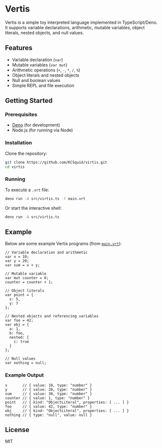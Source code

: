 # Vertis

Vertis is a simple toy interpreted language implemented in TypeScript/Deno. It supports variable declarations, arithmetic, mutable variables, object literals, nested objects, and null values.

## Features

- Variable declaration (`var`)
- Mutable variables (`var mut`)
- Arithmetic operations (`+`, `-`, `*`, `/`, `%`)
- Object literals and nested objects
- Null and boolean values
- Simple REPL and file execution

## Getting Started

### Prerequisites

- [Deno](https://deno.land/) (for development)
- Node.js (for running via Node)

### Installation

Clone the repository:

```sh
git clone https://github.com/KCSquid/virtis.git
cd virtis
```

### Running

To execute a `.vrt` file:

```sh
deno run -A src/virtis.ts -f main.vrt
```

Or start the interactive shell:

```sh
deno run -A src/virtis.ts
```

## Example

Below are some example Vertis programs (from [`main.vrt`](./main.vrt)):

```vrt
// Variable declaration and arithmetic
var x = 10;
var y = 20;
var sum = x + y;

// Mutable variable
var mut counter = 0;
counter = counter + 1;

// Object literals
var point = {
  x: 5,
  y: 7
};

// Nested objects and referencing variables
var foo = 42;
var obj = {
  a: 1,
  b: foo,
  nested: {
    c: true
  }
};

// Null values
var nothing = null;
```

### Example Output

```plaintext
x       // { value: 10, type: "number" }
y       // { value: 20, type: "number" }
sum     // { value: 30, type: "number" }
counter // { value: 1, type: "number" }
point   // { kind: "ObjectLiteral", properties: [ ... ] }
foo     // { value: 42, type: "number" }
obj     // { kind: "ObjectLiteral", properties: [ ... ] }
nothing // { type: "null", value: null }
```

## License

MIT
